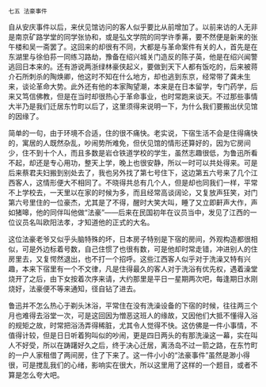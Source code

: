     七五 法豪事件 

   自从安庆事件以后，来伏见馆访问的客人似乎要比从前增加了。以前来访的人无非是南京矿路学堂的同学张协和，或是弘文学院的同学许季茀，要不然便是新来的张午楼和吴一斋罢了。这回来的却很有不同，大都是与革命案件有关的人，首先是在东湖里与徐伯荪一同练习路劫，豫备在绍兴城关门造反的陈子英，他是在绍兴闻警逃回日本来的。还有游说两浙绿林豪侠起义，要做到天下人都有饭吃的，后来被蒋介石所刺杀的陶焕卿，他这时不知在什么地方，却也逃到东京，经常带了龚未生来，谈论革命大势。此外还有他的本家陶望潮，本来是在日本留学，专门药学，后来又笃信佛教，但是在当时却很热心于革命事业，也时常跑来谈天。不过那些事情大半乃是我们迁居东竹町以后了，这里须得来说明一下，为什么我们要搬出伏见馆的因缘了。

   简单的一句，由于环境不合适，住的很不痛快。老实说，下宿生活不会是住得痛快的，寓居的人既然杂乱，吵闹势所难免，但伏见馆的情形还算好的，因为它房间少，住不到十个人，而且多数是岩仓铁道学校的学生，虽然志趣很低，为鲁迅所看不起，却还是专心用功，整天上学，晚上也很安静，所以一时可以共处得来。可是后来蔡君夫妇搬到别处去了，我也另外找了第七号住下，这边第五六号来了几个江西客人，这情形便大不相同了。不晓得共总有几个人，但是却也同我们一样，平常不上学校去，一天里以在家的时候为多，而且经常高谈阔论，又复放声狂笑，对门第六号里住的一位豪杰，尤其是了不得，醒时大笑大叫，睡了又立即鼾声大作，声如猪嗥，他的同伴叫他做“法豪”——后来在民国初年在议员当中，发见了江西的一位议员名叫欧阳法孝，才知道他的正式的大名。

   这位法豪老爷又似乎头脑特殊的坏，日本房子特别是下宿的房间，外观构造都很相似，可是外边标着号数，自己住惯了也很有数，可是他却时常走错，冲进别人的住房里去，又复愕然退出，也不打一个招呼。这些江西客人似乎对于洗澡又特有兴趣，本来下宿里有一个不文律，凡是住得最久的客人对于洗浴有优先权，遇着澡堂烧开了之后，由下女按着次序来请，大约那里是平日一星期两次吧，每逢期日水刚烧好，法豪便不等来通知，径自钻了进去。

   鲁迅并不怎么热心于剃头沐浴，平常住在没有洗澡设备的下宿的时候，往往两三个月也难得去浴堂一次，可是这回因为憎恶这班人的缘故，又因他们大抵不懂得入浴的规矩之故，时常把浴汤弄得稀脏，尤其令人觉得不快。这仿佛是一件小事情，不值得计较，但是日日听着狗叫似的吵闹，更是四日两头的有那洗澡这一幕，实在叫人不好受，所以在踌躇好久之后，终于决心迁居，离汤岛不过一箭之路，在东竹町的一户人家租借了两间房，住了下来了。这一件小小的“法豪事件”虽然是渺小得很，可是搅乱我们的心绪，影响实在很大，所以这里用了这样的一个题目，或者不算是怎么夸大吧。

